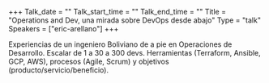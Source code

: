 +++
Talk_date = ""
Talk_start_time = ""
Talk_end_time = ""
Title = "Operations and Dev, una mirada sobre DevOps desde abajo"
Type = "talk"
Speakers = ["eric-arellano"]
+++

Experiencias de un ingeniero Boliviano de a pie en Operaciones de Desarrollo. Escalar de 1 a 30 a 300 devs.  Herramientas (Terraform, Ansible, GCP, AWS), procesos (Agile, Scrum) y objetivos (producto/servicio/beneficio). 